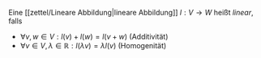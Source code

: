 Eine [[zettel/Lineare Abbildung|lineare Abbildung]] $l : V \to W$ heißt *linear*, falls
- $\forall v, w \in V : l(v) + l(w) = l(v+w)$ (Additivität)
- $\forall v \in V, \lambda \in \mathbb{R} : l(\lambda v) = \lambda l(v)$ (Homogenität)